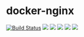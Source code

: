 # docker-nginx

[![Build Status](https://travis-ci.org/lezhicent/docker-nginx.svg?branch=master)](https://travis-ci.org/lezhicent/docker-nginx) 
![](https://img.shields.io/badge/Nginx-1.13.9-brightgreen.svg) 
![](https://img.shields.io/badge/Nginx-1.12.2-brightgreen.svg) 
![](https://img.shields.io/badge/Ubuntu-xenial-brightgreen.svg) 
![](https://img.shields.io/docker/stars/lezhicent/nginx.svg) 
![](https://img.shields.io/docker/pulls/lezhicent/nginx.svg)


